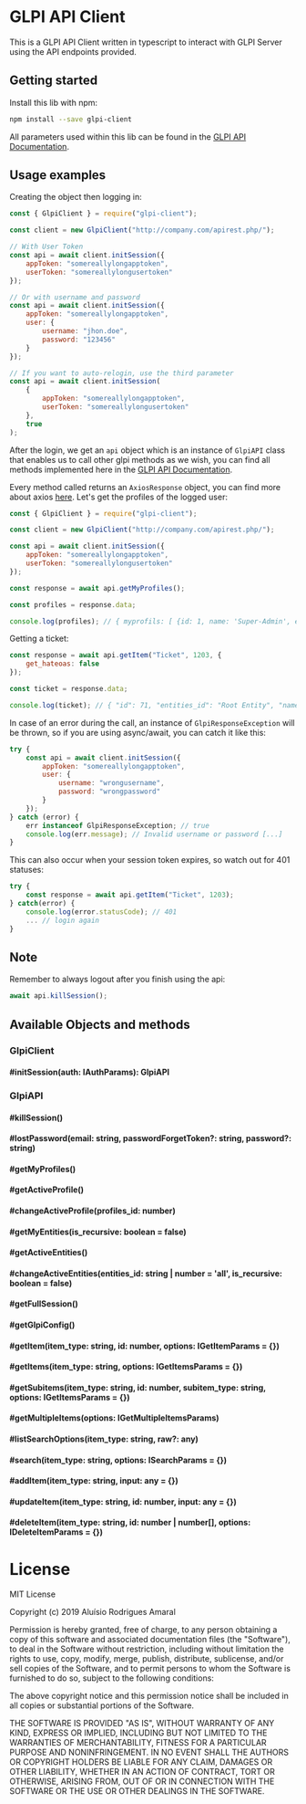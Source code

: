 # GLPI API Client

This is a GLPI API Client written in typescript to interact with GLPI Server using the API endpoints provided.

## Getting started

Install this lib with npm:

```bash
npm install --save glpi-client
```

All parameters used within this lib can be found in the [GLPI API Documentation](https://github.com/glpi-project/glpi/blob/master/apirest.md).

## Usage examples

Creating the object then logging in:

```javascript
const { GlpiClient } = require("glpi-client");

const client = new GlpiClient("http://company.com/apirest.php/");

// With User Token
const api = await client.initSession({
    appToken: "somereallylongapptoken",
    userToken: "somereallylongusertoken"
});

// Or with username and password
const api = await client.initSession({
    appToken: "somereallylongapptoken",
    user: {
        username: "jhon.doe",
        password: "123456"
    }
});

// If you want to auto-relogin, use the third parameter
const api = await client.initSession(
    {
        appToken: "somereallylongapptoken",
        userToken: "somereallylongusertoken"
    },
    true
);
```

After the login, we get an `api` object which is an instance of `GlpiAPI` class that enables us to call other glpi methods as we wish, you can find all methods implemented here in the [GLPI API Documentation](https://github.com/glpi-project/glpi/blob/master/apirest.md).

Every method called returns an `AxiosResponse` object, you can find more about axios [here](https://github.com/axios/axios). Let's get the profiles of the logged user:

```javascript
const { GlpiClient } = require("glpi-client");

const client = new GlpiClient("http://company.com/apirest.php/");

const api = await client.initSession({
    appToken: "somereallylongapptoken",
    userToken: "somereallylongusertoken"
});

const response = await api.getMyProfiles();

const profiles = response.data;

console.log(profiles); // { myprofils: [ {id: 1, name: 'Super-Admin', entities: [Array] } ] }
```

Getting a ticket:

```javascript
const response = await api.getItem("Ticket", 1203, {
    get_hateoas: false
});

const ticket = response.data;

console.log(ticket); // { "id": 71, "entities_id": "Root Entity", "name": "adelaunay-ThinkPad-Edge-E320" ... }
```

In case of an error during the call, an instance of `GlpiResponseException` will be thrown, so if you are using async/await, you can catch it like this:

```javascript
try {
    const api = await client.initSession({
        appToken: "somereallylongapptoken",
        user: {
            username: "wrongusername",
            password: "wrongpassword"
        }
    });
} catch (error) {
    err instanceof GlpiResponseException; // true
    console.log(err.message); // Invalid username or password [...]
}
```

This can also occur when your session token expires, so watch out for 401 statuses:

```javascript
try {
    const response = await api.getItem("Ticket", 1203);
} catch(error) {
    console.log(error.statusCode); // 401
    ... // login again
}
```

## Note

Remember to always logout after you finish using the api:

```javascript
await api.killSession();
```

## Available Objects and methods

### GlpiClient

#### #initSession(auth: IAuthParams): GlpiAPI

### GlpiAPI

#### #killSession()

#### #lostPassword(email: string, passwordForgetToken?: string, password?: string)

#### #getMyProfiles()

#### #getActiveProfile()

#### #changeActiveProfile(profiles_id: number)

#### #getMyEntities(is_recursive: boolean = false)

#### #getActiveEntities()

#### #changeActiveEntities(entities_id: string | number = 'all', is_recursive: boolean = false)

#### #getFullSession()

#### #getGlpiConfig()

#### #getItem(item_type: string, id: number, options: IGetItemParams = {})

#### #getItems(item_type: string, options: IGetItemsParams = {})

#### #getSubitems(item_type: string, id: number, subitem_type: string, options: IGetItemsParams = {})

#### #getMultipleItems(options: IGetMultipleItemsParams)

#### #listSearchOptions(item_type: string, raw?: any)

#### #search(item_type: string, options: ISearchParams = {})

#### #addItem(item_type: string, input: any = {})

#### #updateItem(item_type: string, id: number, input: any = {})

#### #deleteItem(item_type: string, id: number | number[], options: IDeleteItemParams = {})

# License

MIT License

Copyright (c) 2019 Aluísio Rodrigues Amaral

Permission is hereby granted, free of charge, to any person obtaining a copy
of this software and associated documentation files (the "Software"), to deal
in the Software without restriction, including without limitation the rights
to use, copy, modify, merge, publish, distribute, sublicense, and/or sell
copies of the Software, and to permit persons to whom the Software is
furnished to do so, subject to the following conditions:

The above copyright notice and this permission notice shall be included in all
copies or substantial portions of the Software.

THE SOFTWARE IS PROVIDED "AS IS", WITHOUT WARRANTY OF ANY KIND, EXPRESS OR
IMPLIED, INCLUDING BUT NOT LIMITED TO THE WARRANTIES OF MERCHANTABILITY,
FITNESS FOR A PARTICULAR PURPOSE AND NONINFRINGEMENT. IN NO EVENT SHALL THE
AUTHORS OR COPYRIGHT HOLDERS BE LIABLE FOR ANY CLAIM, DAMAGES OR OTHER
LIABILITY, WHETHER IN AN ACTION OF CONTRACT, TORT OR OTHERWISE, ARISING FROM,
OUT OF OR IN CONNECTION WITH THE SOFTWARE OR THE USE OR OTHER DEALINGS IN THE
SOFTWARE.
